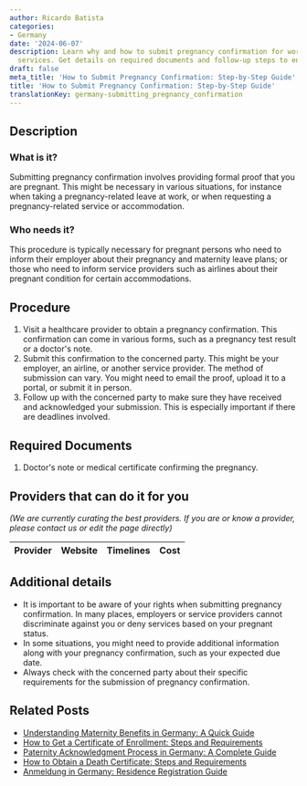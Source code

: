 ```yaml
---
author: Ricardo Batista
categories:
- Germany
date: '2024-06-07'
description: Learn why and how to submit pregnancy confirmation for work leave or
  services. Get details on required documents and follow-up steps to ensure acknowledgment.
draft: false
meta_title: 'How to Submit Pregnancy Confirmation: Step-by-Step Guide'
title: 'How to Submit Pregnancy Confirmation: Step-by-Step Guide'
translationKey: germany-submitting_pregnancy_confirmation
---
```


## Description
### What is it?
Submitting pregnancy confirmation involves providing formal proof that you are pregnant. This might be necessary in various situations, for instance when taking a pregnancy-related leave at work, or when requesting a pregnancy-related service or accommodation. 
### Who needs it?
This procedure is typically necessary for pregnant persons who need to inform their employer about their pregnancy and maternity leave plans; or those who need to inform service providers such as airlines about their pregnant condition for certain accommodations.

## Procedure
1. Visit a healthcare provider to obtain a pregnancy confirmation. This confirmation can come in various forms, such as a pregnancy test result or a doctor's note.
2. Submit this confirmation to the concerned party. This might be your employer, an airline, or another service provider. The method of submission can vary. You might need to email the proof, upload it to a portal, or submit it in person.
3. Follow up with the concerned party to make sure they have received and acknowledged your submission. This is especially important if there are deadlines involved.

## Required Documents
1. Doctor's note or medical certificate confirming the pregnancy.
  
## Providers that can do it for you

_(We are currently curating the best providers. If you are or know a provider, please contact us or edit the page directly)_

| Provider        |     Website     |     Timelines    |       Cost      |
| :-------------: | :-------------: |  :-------------: | :-------------: |

## Additional details
- It is important to be aware of your rights when submitting pregnancy confirmation. In many places, employers or service providers cannot discriminate against you or deny services based on your pregnant status.
- In some situations, you might need to provide additional information along with your pregnancy confirmation, such as your expected due date.
- Always check with the concerned party about their specific requirements for the submission of pregnancy confirmation.
## Related Posts

- [Understanding Maternity Benefits in Germany: A Quick Guide](https://tramitit.com/guides/germany/applying_for_maternity_benefit/)
- [How to Get a Certificate of Enrollment: Steps and Requirements](https://tramitit.com/guides/germany/requesting_a_certificate_of_enrollment/)
- [Paternity Acknowledgment Process in Germany: A Complete Guide](https://tramitit.com/guides/germany/paternity_acknowledgment/)
- [How to Obtain a Death Certificate: Steps and Requirements](https://tramitit.com/guides/germany/applying_for_a_death_certificate/)
- [Anmeldung in Germany: Residence Registration Guide](https://tramitit.com/guides/germany/registration_of_residence/)